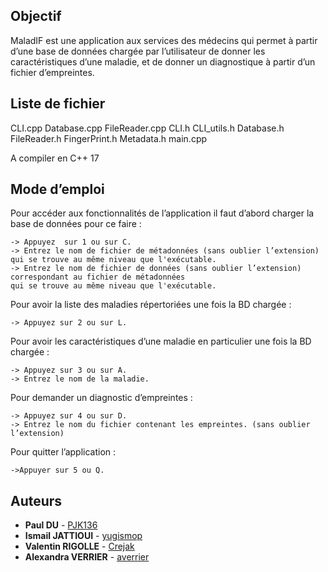 
## Objectif

MaladIF est une application aux services des médecins qui permet à partir d’une base de données chargée 
par l’utilisateur de donner les caractéristiques d’une maladie, et de donner un diagnostique à partir 
d’un fichier d’empreintes.

## Liste de fichier

CLI.cpp
Database.cpp
FileReader.cpp
CLI.h
CLI_utils.h
Database.h
FileReader.h
FingerPrint.h
Metadata.h
main.cpp

A compiler en C++ 17

## Mode d’emploi

Pour accéder aux fonctionnalités de l’application il faut d’abord charger la base de données pour ce faire : 

	-> Appuyez  sur 1 ou sur C.
	-> Entrez le nom de fichier de métadonnées (sans oublier l’extension) qui se trouve au même niveau que l'exécutable.
	-> Entrez le nom de fichier de données (sans oublier l’extension) correspondant au fichier de métadonnées 
	qui se trouve au même niveau que l'exécutable.

Pour avoir la liste des maladies répertoriées une fois la BD chargée :
	
	-> Appuyez sur 2 ou sur L.

Pour avoir les caractéristiques d’une maladie en particulier une fois la BD chargée :

	-> Appuyez sur 3 ou sur A.
	-> Entrez le nom de la maladie.

Pour demander un diagnostic d’empreintes : 
	
	-> Appuyez sur 4 ou sur D.
	-> Entrez le nom du fichier contenant les empreintes. (sans oublier l’extension)

Pour quitter l’application : 
	
	->Appuyer sur 5 ou Q.

## Auteurs

* **Paul DU** - [PJK136](https://github.com/PJK136)
* **Ismail JATTIOUI** - [yugismop](https://github.com/yugismop)
* **Valentin RIGOLLE** - [Crejak](https://github.com/Crejak)
* **Alexandra VERRIER** - [averrier](https://github.com/averrier)

